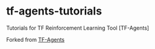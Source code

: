 # tf-agents-tutorials
Tutorials for TF Reinforcement Learning Tool [TF-Agents]

Forked from [TF-Agents](https://github.com/tensorflow/agents/tree/master/docs/tutorials)

